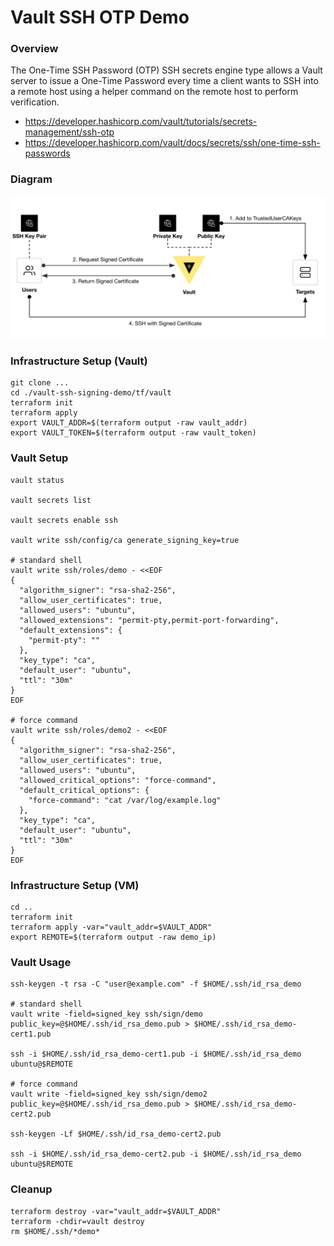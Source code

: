 # Vault SSH OTP Demo

### Overview
The One-Time SSH Password (OTP) SSH secrets engine type allows a Vault server to issue a One-Time Password every time a client wants to SSH into a remote host using a helper command on the remote host to perform verification.

- https://developer.hashicorp.com/vault/tutorials/secrets-management/ssh-otp
- https://developer.hashicorp.com/vault/docs/secrets/ssh/one-time-ssh-passwords


### Diagram
<p align="center">
  <img src="./img/vault-ssh-signing.png">
</p>


### Infrastructure Setup (Vault)
```shell
git clone ...
cd ./vault-ssh-signing-demo/tf/vault
terraform init
terraform apply
export VAULT_ADDR=$(terraform output -raw vault_addr)
export VAULT_TOKEN=$(terraform output -raw vault_token)
```

### Vault Setup
```shell
vault status

vault secrets list

vault secrets enable ssh

vault write ssh/config/ca generate_signing_key=true

# standard shell
vault write ssh/roles/demo - <<EOF
{
  "algorithm_signer": "rsa-sha2-256",
  "allow_user_certificates": true,
  "allowed_users": "ubuntu",
  "allowed_extensions": "permit-pty,permit-port-forwarding",
  "default_extensions": {
    "permit-pty": ""
  },
  "key_type": "ca",
  "default_user": "ubuntu",
  "ttl": "30m"
}
EOF

# force command
vault write ssh/roles/demo2 - <<EOF
{
  "algorithm_signer": "rsa-sha2-256",
  "allow_user_certificates": true,
  "allowed_users": "ubuntu",
  "allowed_critical_options": "force-command",
  "default_critical_options": {
    "force-command": "cat /var/log/example.log"
  },
  "key_type": "ca",
  "default_user": "ubuntu",
  "ttl": "30m"
}
EOF
```

### Infrastructure Setup (VM)
```shell
cd ..
terraform init
terraform apply -var="vault_addr=$VAULT_ADDR"
export REMOTE=$(terraform output -raw demo_ip)
```

### Vault Usage
```shell 
ssh-keygen -t rsa -C "user@example.com" -f $HOME/.ssh/id_rsa_demo

# standard shell
vault write -field=signed_key ssh/sign/demo public_key=@$HOME/.ssh/id_rsa_demo.pub > $HOME/.ssh/id_rsa_demo-cert1.pub

ssh -i $HOME/.ssh/id_rsa_demo-cert1.pub -i $HOME/.ssh/id_rsa_demo ubuntu@$REMOTE

# force command
vault write -field=signed_key ssh/sign/demo2 public_key=@$HOME/.ssh/id_rsa_demo.pub > $HOME/.ssh/id_rsa_demo-cert2.pub

ssh-keygen -Lf $HOME/.ssh/id_rsa_demo-cert2.pub

ssh -i $HOME/.ssh/id_rsa_demo-cert2.pub -i $HOME/.ssh/id_rsa_demo ubuntu@$REMOTE
```

### Cleanup
```shell
terraform destroy -var="vault_addr=$VAULT_ADDR"
terraform -chdir=vault destroy
rm $HOME/.ssh/*demo*
```

